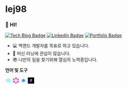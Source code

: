 # lej98
### 👋 HI!

[![Tech Blog Badge](https://img.shields.io/badge/Blog-CC0000?style=flat-square&logo=Tesla&logoColor=white&link=https://geonlee.tistory.com/)](https://geonlee.tistory.com/) [![Linkedin Badge](https://img.shields.io/badge/-LinkedIn-blue?style=flat-square&logo=Linkedin&logoColor=white&link=https://www.linkedin.com/in/%EA%B1%B4-%EC%9D%B4-26771614b/)](https://www.linkedin.com/in/%EA%B1%B4-%EC%9D%B4-26771614b/) [![Portfolio Badge](https://img.shields.io/badge/Portfolio-ffffff?style=flat-square&logo=Notion&logoColor=black&link=https://www.notion.so/Geon-Lee-0a2ead807ec24791b5f75a5d0974fca8)](https://www.notion.so/Geon-Lee-0a2ead807ec24791b5f75a5d0974fca8)


* 💻 백엔드 개발자를 목표로 하고 있습니다.
* 🎨 머신 러닝에 관심이 많습니다.
* 😎 나만의 일을 찾기위해 열심히 노력중입니다.

**언어 및 도구**  

<code><img height="20" src="https://raw.githubusercontent.com/github/explore/80688e429a7d4ef2fca1e82350fe8e3517d3494d/topics/react/react.png"></code>
<code><img height="20" src="https://raw.githubusercontent.com/github/explore/5c058a388828bb5fde0bcafd4bc867b5bb3f26f3/topics/graphql/graphql.png"></code>
<code><img height="20" src="https://raw.githubusercontent.com/github/explore/80688e429a7d4ef2fca1e82350fe8e3517d3494d/topics/webpack/webpack.png"></code>
<code><img height="20" src="https://raw.githubusercontent.com/github/explore/05d0f0dfceafd861bdf2b53559399dae7b2e2d8b/topics/figma/figma.png"></code>
